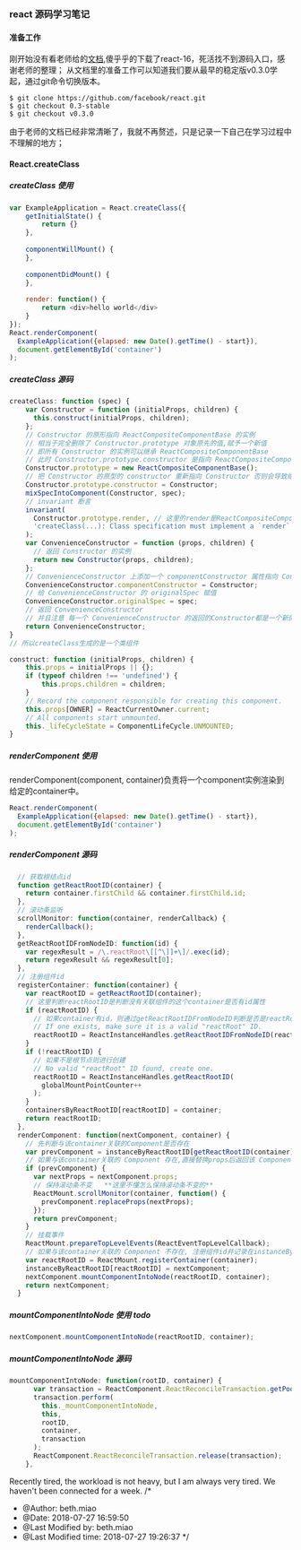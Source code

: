 ### react 源码学习笔记
#### 准备工作
刚开始没有看老师给的[文档](https://www.yuque.com/ant-h5/react/xmb111),傻乎乎的下载了react-16，死活找不到源码入口，感谢老师的整理；
从文档里的准备工作可以知道我们要从最早的稳定版v0.3.0学起，通过git命令切换版本。
```
$ git clone https://github.com/facebook/react.git
$ git checkout 0.3-stable
$ git checkout v0.3.0
```
由于老师的文档已经非常清晰了，我就不再赘述，只是记录一下自己在学习过程中不理解的地方；

#### React.createClass
##### createClass 使用

```javascript
var ExampleApplication = React.createClass({
    getInitialState() {
        return {}
    }, 
    
    componentWillMount() {
    },
    
    componentDidMount() {
    },
    
    render: function() {
        return <div>hello world</div>
    }
});
React.renderComponent(
  ExampleApplication({elapsed: new Date().getTime() - start}),
  document.getElementById('container')
);
```

##### createClass 源码

```javascript
createClass: function (spec) {
    var Constructor = function (initialProps, children) {
      this.construct(initialProps, children);
    };
    // Constructor 的原形指向 ReactCompositeComponentBase 的实例 
    // 相当于完全删除了 Constructor.prototype 对象原先的值,赋予一个新值
    // 即所有 Constructor 的实例可以继承 ReactCompositeComponentBase
    // 此时 Constructor.prototype.constructor 是指向 ReactCompositeComponentBase 的
    Constructor.prototype = new ReactCompositeComponentBase();
    // 把 Constructor 的原型的 constructor 重新指向 Constructor 否则会导致继承链的紊乱
    Constructor.prototype.constructor = Constructor;
    mixSpecIntoComponent(Constructor, spec);
    // invariant 断言
    invariant(
      Constructor.prototype.render, // 这里的render是ReactCompositeComponentBase的render
      'createClass(...): Class specification must implement a `render` method.'
    );
    var ConvenienceConstructor = function (props, children) {
      // 返回 Constructor 的实例
      return new Constructor(props, children);
    };
    // ConvenienceConstructor 上添加一个 componentConstructor 属性指向 Constructor
    ConvenienceConstructor.componentConstructor = Constructor;
    // 给 ConvenienceConstructor 的 originalSpec 赋值
    ConvenienceConstructor.originalSpec = spec;
    // 返回 ConvenienceConstructor 
    // 并且注意 每一个 ConvenienceConstructor 的返回的Constructor都是一个新的实例
    return ConvenienceConstructor;
}
// 所以createClass生成的是一个类组件 

construct: function (initialProps, children) {
    this.props = initialProps || {};
    if (typeof children !== 'undefined') {
        this.props.children = children;
    }
    // Record the component responsible for creating this component.
    this.props[OWNER] = ReactCurrentOwner.current;
    // All components start unmounted.
    this._lifeCycleState = ComponentLifeCycle.UNMOUNTED;
}
```
##### renderComponent 使用

renderComponent(component, container)负责将一个component实例渲染到给定的container中。
```javascript
React.renderComponent(
  ExampleApplication({elapsed: new Date().getTime() - start}),
  document.getElementById('container')
);
```

##### renderComponent 源码

```javascript
  // 获取根结点id
  function getReactRootID(container) {
    return container.firstChild && container.firstChild.id;
  },
  // 滚动条监听
  scrollMonitor: function(container, renderCallback) {
    renderCallback();
  },
  getReactRootIDFromNodeID: function(id) {
    var regexResult = /\.reactRoot\[[^\]]+\]/.exec(id);
    return regexResult && regexResult[0];
  },
  // 注册组件id
  registerContainer: function(container) {
    var reactRootID = getReactRootID(container);
    // 这里判断reactRootID是判断没有关联组件的这个container是否有id属性
    if (reactRootID) {
      // 如果container有id，则通过getReactRootIDFromNodeID判断是否是reactRoot
      // If one exists, make sure it is a valid "reactRoot" ID.
      reactRootID = ReactInstanceHandles.getReactRootIDFromNodeID(reactRootID);
    }
    if (!reactRootID) {
      // 如果不是根节点则进行创建
      // No valid "reactRoot" ID found, create one.
      reactRootID = ReactInstanceHandles.getReactRootID(
        globalMountPointCounter++
      );
    }
    containersByReactRootID[reactRootID] = container;
    return reactRootID;
  },
  renderComponent: function(nextComponent, container) {
    // 先判断与该container关联的Component是否存在
    var prevComponent = instanceByReactRootID[getReactRootID(container)];
    // 如果与该container关联的 Component 存在,直接替换props后返回该 Component
    if (prevComponent) {  
      var nextProps = nextComponent.props;
      // 保持滚动条不变   **这里不懂怎么保持滚动条不变的**
      ReactMount.scrollMonitor(container, function() {
        prevComponent.replaceProps(nextProps);
      });
      return prevComponent;
    }
    // 挂载事件
    ReactMount.prepareTopLevelEvents(ReactEventTopLevelCallback);
    // 如果与该container关联的 Component 不存在, 注册组件id并记录在instanceByReactRootID中
    var reactRootID = ReactMount.registerContainer(container);
    instanceByReactRootID[reactRootID] = nextComponent;
    nextComponent.mountComponentIntoNode(reactRootID, container);
    return nextComponent;
  }

```
##### mountComponentIntoNode 使用 todo

```javascript
nextComponent.mountComponentIntoNode(reactRootID, container);
```

##### mountComponentIntoNode 源码

```javascript
mountComponentIntoNode: function(rootID, container) {
      var transaction = ReactComponent.ReactReconcileTransaction.getPooled();
      transaction.perform(
        this._mountComponentIntoNode,
        this,
        rootID,
        container,
        transaction
      );
      ReactComponent.ReactReconcileTransaction.release(transaction);
    },
```


Recently tired, the workload is not heavy, but I am always very tired.
We haven't been connected for a week.
/*
 * @Author: beth.miao 
 * @Date: 2018-07-27 16:59:50 
 * @Last Modified by: beth.miao
 * @Last Modified time: 2018-07-27 19:26:37
 */